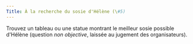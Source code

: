 ```yaml
---
Title: À la recherche du sosie d'Hélène (\#5)
---
```


Trouvez un tableau ou une statue montrant le meilleur sosie possible d'Hélène
(question *non objective*, laissée au jugement des organisateurs).
